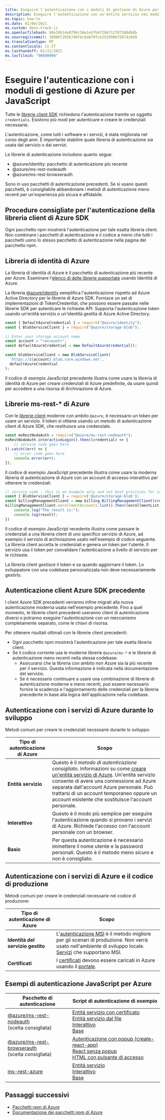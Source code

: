 ```yaml
---
title: Eseguire l'autenticazione con i moduli di gestione di Azure per Node.js
description: Eseguire l'autenticazione con un'entità servizio nei moduli di gestione di Azure per Node.js
ms.topic: how-to
ms.date: 01/04/2021
ms.custom: devx-track-js
ms.openlocfilehash: b0e39b14e8f96c58e1e5fb4f2bbf12f07180db8b
ms.sourcegitcommit: 3d906f265b748fbc0a070fce252098675674c8d9
ms.translationtype: MT
ms.contentlocale: it-IT
ms.lasthandoff: 01/22/2021
ms.locfileid: "98699909"
---
```

# <a name="authenticate-with-the-azure-management-modules-for-javascript"></a>Eseguire l'autenticazione con i moduli di gestione di Azure per JavaScript

Tutte le [librerie client SDK](../azure-sdk-library-package-index.md) richiedono l'autenticazione tramite un oggetto `credentials`. Esistono più modi per autenticare e creare le credenziali necessarie.

L'autenticazione, come tutti i software e i servizi, è stata migliorata nel corso degli anni. È importante stabilire quale libreria di autenticazione sia usata dal servizio o dai servizi. 

Le librerie di autenticazione includono quanto segue:

* @azure/identity: pacchetto di autenticazione più recente
* @azure/ms-rest-nodeauth
* @azure/ms-rest-browserauth

Sono in uso pacchetti di autenticazione precedenti. Se si usano questi pacchetti, è consigliabile abbandonare i metodi di autenticazione meno recenti per un'esperienza più sicura e affidabile. 

## <a name="best-practices-with-azure-sdk-client-library-authentication"></a>Procedure consigliate per l'autenticazione della libreria client di Azure SDK

Ogni pacchetto npm mostrerà l'autenticazione per tale esatta libreria client. Non combinare i pacchetti di autenticazione e il codice a meno che tutti i pacchetti usino lo stesso pacchetto di autenticazione nella pagina del pacchetto npm. 

## <a name="azure-identity-library"></a>Libreria di identità di Azure

La libreria di identità di Azure è il pacchetto di autenticazione più recente per Azure. Esaminare l'[elenco di delle librerie supportate](https://www.npmjs.com/package/@azure/identity#client-libraries-supporting-authentication-with-azure-identity) usando Identità di Azure.

La libreria [@azure/identity](https://www.npmjs.com/package/@azure/identity) semplifica l'autenticazione rispetto ad Azure Active Directory per le librerie di Azure SDK. Fornisce un set di implementazioni di TokenCredential, che possono essere passate nelle librerie SDK per autenticare le richieste API. Supporta l'autenticazione token usando un'entità servizio o un'identità gestita di Azure Active Directory.

```javascript
const { DefaultAzureCredential } = require("@azure/identity");
const { BlobServiceClient } = require("@azure/storage-blob");
 
// Enter your storage account name
const account = "<account>";
const defaultAzureCredential = new DefaultAzureCredential();
 
const blobServiceClient = new BlobServiceClient(
  `https://${account}.blob.core.windows.net`,
  defaultAzureCredential
);
```

Il codice di esempio JavaScript precedente illustra come usare la libreria di identità di Azure per creare credenziali di Azure predefinite, da usare quindi per accedere a una risorsa di Archiviazione di Azure.

## <a name="azure-ms-rest--libraries"></a>Librerie ms-rest-* di Azure
Con le [librerie client](../azure-sdk-library-package-index.md#modern-javascripttypescript-libraries) moderne con ambito `@azure`, è necessario un token per usare un servizio. Il token si ottiene usando un metodo di autenticazione client di Azure SDK, che restituisce una credenziale. 

```javascript
const msRestNodeAuth = require("@azure/ms-rest-nodeauth");
msRestNodeAuth.interactiveLogin().then((credential) => {
    // service code goes here
}).catch((err) => {
    // error code goes here
    console.error(err);
});
```

Il codice di esempio JavaScript precedente illustra come usare la moderna libreria di autenticazione di Azure con un account di accesso interattivo per ottenere le credenziali.

```javascript
// service code - this is an example only and not best practices for code flow
const { BlobServiceClient } = require('@azure/storage-blob');
const billingManagementClient = new billing.BillingManagementClient(credential, subscriptionId);
billingManagementClient.enrollmentAccounts.list().then((enrollmentList) => {
    console.log("The result is:");
    console.log(result);
})
```

Il codice di esempio JavaScript recedente illustra come passare le credenziali a una libreria client di uno specifico servizio di Azure, ad esempio il servizio di archiviazione usato nell'esempio di codice seguente. La libreria client accetta le credenziali e genera un token per l'utente. Il servizio usa il token per convalidare l'autenticazione a livello di servizio per le richieste. 

La libreria client gestisce il token e sa quando aggiornare il token. Lo sviluppatore con una codebase personalizzata non deve necessariamente gestirlo.

## <a name="older-azure-sdk-client-authentication"></a>Autenticazione client Azure SDK precedente 

I client Azure SDK precedenti verranno infine migrati alla nuova autenticazione moderna usata nell'esempio precedente. Fino a quel momento, le librerie client precedenti useranno client di autenticazione diversi o potranno eseguire l'autenticazione con un meccanismo completamente separato, come le chiavi di risorsa. 

Per ottenere risultati ottimali con le librerie client precedenti: 
* Ogni pacchetto npm mostrerà l'autenticazione per tale esatta libreria client.  
* Se il codice corrente usa le moderne librerie `@azure/ms-*` e le librerie di autenticazione meno recenti nella stessa codebase:
    * Assicurarsi che la libreria con ambito non Azure sia la più recente per il servizio. Questa informazione è indicata nella documentazione del servizio. 
    * Se è necessario continuare a usare una combinazione di librerie di autenticazione moderne e meno recenti, può essere necessario fornire la scadenza e l'aggiornamento delle credenziali per la libreria precedente in base alla logica dell'applicazione nella codebase. 

## <a name="authentication-with-azure-services-while-developing"></a>Autenticazione con i servizi di Azure durante lo sviluppo

Metodi comuni per creare le credenziali necessarie durante lo sviluppo:

| Tipo di autenticazione di Azure|Scopo|
|--|--|
|**Entità servizio**|Questo è il _metodo di autenticazione consigliato_. Informazioni su come [creare un'entità servizio di Azure](node-sdk-azure-authenticate-principal.md). Un'entità servizio consente di avere una connessione ad Azure separata dall'account Azure personale. Può trattarsi di un account temporaneo oppure un account esistente che sostituisce l'account personale.|
| **Interattivo**| Questo è il modo più semplice per eseguire l'autenticazione quando si provano i servizi di Azure. Richiede l'accesso con l'account personale con un browser. |
|**Basic**|Per questa autenticazione è necessario immettere il nome utente e la password personali. Questo è il metodo meno sicuro e non è consigliato.| 

## <a name="authentication-with-azure-services-and-production-code"></a>Autenticazione con i servizi di Azure e il codice di produzione

Metodi comuni per creare le credenziali necessarie nel codice di produzione:

|Tipo di autenticazione di Azure|Scopo|
|--|--|
|**Identità del servizio gestito**|L'[autenticazione MSI](/azure/active-directory/managed-identities-azure-resources/overview) è il metodo migliore per gli scenari di produzione. Non verrà usato nell'ambiente di sviluppo locale. [Servizi](/azure/active-directory/managed-identities-azure-resources/services-support-managed-identities) che supportano MSI.|
|**Certificati**|I [certificati](/azure/cloud-services/cloud-services-certs-create) devono essere caricati in Azure usando il [portale](/azure/cloud-services/cloud-services-configure-ssl-certificate-portal).|

## <a name="javascript-authentication-samples-for-azure"></a>Esempi di autenticazione JavaScript per Azure

|Pacchetto di autenticazione|Script di autenticazione di esempio|
|--|--|
|[@azure/ms-rest-nodeauth](https://www.npmjs.com/package/@azure/ms-rest-nodeauth) <br>(scelta consigliata)|[Entità servizio con certificato](https://github.com/Azure/ms-rest-nodeauth/blob/master/samples/authFileWithSpCert.ts)<br>[Entità servizio dal file](https://github.com/Azure/ms-rest-nodeauth/blob/master/samples/authFileWithSpSecret.ts)<br>[Interattivo](https://github.com/Azure/ms-rest-nodeauth/blob/master/samples/interactivePersonalAccount.ts)<br>[Base](https://github.com/Azure/ms-rest-nodeauth/blob/master/samples/usernamePassword.ts)|
|[@azure/ms-rest-browserauth](https://www.npmjs.com/package/@azure/ms-rest-browserauth)<br>(scelta consigliata)|[Autenticazione con popup (create-react-app)](https://github.com/Azure/ms-rest-browserauth/tree/master/samples/authentication-with-popup)<br>[React senza popup](https://github.com/Azure/ms-rest-browserauth/tree/master/samples/react-app)<br>[HTML con pulsante di accesso](https://github.com/Azure/ms-rest-browserauth/tree/master/samples/vanilla)|
|[ms-rest-azure](https://www.npmjs.com/package/ms-rest-azure)|[Entità servizio](https://github.com/Azure/azure-sdk-for-node/blob/master/Documentation/Authentication.md#service-principal-authentication)<br>[Interattivo](https://github.com/Azure/azure-sdk-for-node/blob/master/Documentation/Authentication.md#interactive-login)<br>[Base](https://github.com/Azure/azure-sdk-for-node/blob/master/Documentation/Authentication.md#basic-authentication)|

## <a name="next-steps"></a>Passaggi successivi   

* [Pacchetti npm di Azure](../azure-sdk-library-package-index.md)
* [Documentazione dei pacchetti npm di Azure](/javascript/api/overview/azure/)
